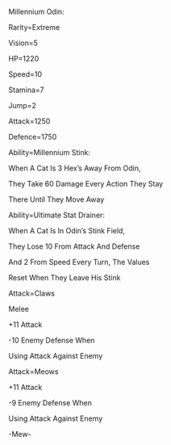 Millennium Odin:

Rarity=Extreme

Vision=5

HP=1220

Speed=10

Stamina=7

Jump=2

Attack=1250

Defence=1750

Ability=Millennium Stink:

When A Cat Is 3 Hex’s Away From Odin,

They Take 60 Damage Every Action They Stay

There Until They Move Away

Ability=Ultimate Stat Drainer:

When A Cat Is In Odin’s Stink Field,

They Lose 10 From Attack And Defense

And 2 From Speed Every Turn, The Values

Reset When They Leave His Stink

Attack=Claws

Melee

+11 Attack

-10 Enemy Defense When 

Using Attack Against Enemy

Attack=Meows

+11 Attack

-9 Enemy Defense When

Using Attack Against Enemy

-Mew-
